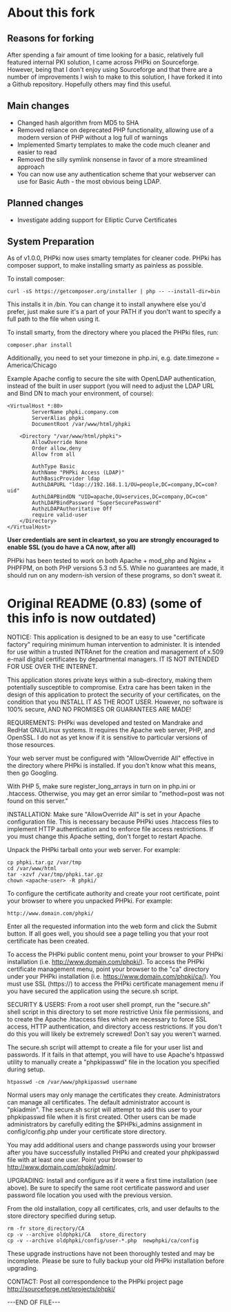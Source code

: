 About this fork
===============

Reasons for forking
-------------------

After spending a fair amount of time looking for a basic, relatively full featured internal PKI solution, I came across PHPki on Sourceforge.  However, being that I don't enjoy using Sourceforge and that there are a number of improvements I wish to make to this solution, I have forked it into a Github repository.  Hopefully others may find this useful.

Main changes
------------

* Changed hash algorithm from MD5 to SHA
* Removed reliance on deprecated PHP functionality, allowing use of a modern version of PHP without a log full of warnings
* Implemented Smarty templates to make the code much cleaner and easier to read
* Removed the silly symlink nonsense in favor of a more streamlined approach
* You can now use any authentication scheme that your webserver can use for Basic Auth - the most obvious being LDAP.

Planned changes
---------------
* Investigate adding support for Elliptic Curve Certificates

System Preparation
---------------
As of v1.0.0, PHPki now uses smarty templates for cleaner code. PHPki has composer support, to make installing smarty as painless as possible.

To install composer:

    curl -sS https://getcomposer.org/installer | php -- --install-dir=bin
This installs it in */bin*. You can change it to install anywhere else you'd prefer, just make sure it's a part of your PATH if you don't want to specify a full path to the file when using it.

To install smarty, from the directory where you placed the PHPki files, run:

    composer.phar install

Additionally, you need to set your timezone in php.ini, e.g. date.timezone = America/Chicago

Example Apache config to secure the site with OpenLDAP authentication, instead of the built in user support
(you will need to adjust the LDAP URL and Bind DN to mach your environment, of course):



    <VirtualHost *:80>
        	ServerName phpki.company.com
    		ServerAlias phpki
        	DocumentRoot /var/www/html/phpki

    	<Directory "/var/www/html/phpki">
    		AllowOverride None
    		Order allow,deny
    		Allow from all

    		AuthType Basic
    		AuthName "PHPki Access (LDAP)"
    		AuthBasicProvider ldap
    		AuthLDAPURL "ldap://192.168.1.1/OU=people,DC=company,DC=com?uid"
    		AuthLDAPBindDN "UID=apache,OU=services,DC=company,DC=com"
    		AuthLDAPBindPassword "SuperSecurePassword"
    		AuthzLDAPAuthoritative Off
    		require valid-user
    	</Directory>
    </VirtualHost>


**User credentials are sent in cleartext, so you are strongly encouraged to enable SSL (you do have a CA now, after all)**


PHPki has been tested to work on both Apache + mod_php and Nginx + PHPFPM, on both PHP versions 5.3 nd 5.5. While no guarantees are made, it should run on any modern-ish version of these programs, so don't sweat it.


Original README (0.83) (some of this info is now outdated)
======================
NOTICE:
This application is designed to be an easy to use "certificate factory"
requiring minimum human intervention to administer.  It is intended for
use within a trusted INTRAnet for the creation and management of x.509
e-mail digital certificates by departmental managers.  IT IS NOT INTENDED
FOR USE OVER THE INTERNET.

This application stores private keys within a sub-directory, making them
potentially susceptible to compromise.  Extra care has been taken in the
design of this application to protect the security of your certificates,
on the condition that you INSTALL IT AS THE ROOT USER.  However, no
software is 100% secure, AND NO PROMISES OR GUARANTEES ARE MADE!


REQUIREMENTS:
PHPki was developed and tested on Mandrake and RedHat GNU/Linux systems.
It requires the Apache web server, PHP, and OpenSSL.  I do not as yet
know if it is sensitive to particular versions of those resources.

Your web server must be configured with "AllowOverride All" effective
in the directory where PHPki is installed.  If you don't know what this
means, then go Googling.

With PHP 5, make sure register_long_arrays in turn on in php.ini or .htaccess.
Otherwise, you may get an error similar to "method=post was not found on this server."

INSTALLATION:
Make sure "AllowOverride All" is set in your Apache configuration file.
This is necessary because PHPki uses .htaccess files to implement HTTP
authentication and to enforce file access restrictions.  If you must
change this Apache setting, don't forget to restart Apache.

Unpack the PHPki tarball onto your web server. For example:

	cp phpki.tar.gz /var/tmp
	cd /var/www/html
	tar -xzvf /var/tmp/phpki.tar.gz
	chown <apache-user> -R phpki/

To configure the certificate authority and create your root certificate,
point your browser to where you unpacked PHPki. For example:

	http://www.domain.com/phpki/

Enter all the requested information into the web form and click the Submit
button.  If all goes well, you should see a page telling you that your
root certificate has been created.

To access the PHPki public content menu, point your browser to your
PHPki installation (i.e. http://www.domain.com/phpki/).  To access the
PHPki certificate management menu, point your browser to the "ca"
directory under your PHPki installation (i.e. https://www.domain.com/phpki/ca/).
You must use SSL (https://) to access the PHPki certificate management
menu if you have secured the application using the secure.sh script.


SECURITY & USERS:
From a root user shell prompt, run the "secure.sh" shell script in this
directory to set more restrictive Unix file permissions, and to create
the Apache .htaccess files which are necessary to force SSL access, HTTP
authentication, and directory access restrictions.  If you don't do this
you will likely be extremely screwed!  Don't say you weren't warned.

The secure.sh script will attempt to create a file for your user list
and passwords.  If it fails in that attempt, you will have to use Apache's
htpasswd utility to manually create a "phpkipasswd" file in the location
you specified during setup.

	htpasswd -cm /var/www/phpkipasswd username

Normal users may only manage the certificates they create.  Administrators
can manage all certificates.  The default administrator account is
"pkiadmin".  The secure.sh script will attempt to add this user to your
phpkipasswd file when it is first created.  Other users can be made
administrators by carefully editing the $PHPki_admins assignment in
config/config.php under your certificate store directory.

You may add additional users and change passwords using your browser after
you have successfully installed PHPki and created your phpkipasswd file with
at least one user. Point your browser to http://www.domain.com/phpki/admin/.


UPGRADING:
Install and configure as if it were a first time installation (see above).
Be sure to specify the same root certificate password and user password file
location you used with the previous version.

From the old installation, copy all certificates, crls, and user defaults
to the store directory specified during setup.

	rm -fr store_directory/CA
	cp -v --archive oldphpki/CA   store_directory
	cp -v --archive oldphpki/config/user-*.php  newphpki/ca/config

These upgrade instructions have not been thoroughly tested and may be
incomplete.  Please be sure to fully backup your old PHPki installation before
upgrading.


CONTACT:
Post all correspondence to the PHPki project page
http://sourceforge.net/projects/phpki/

---END OF FILE---
